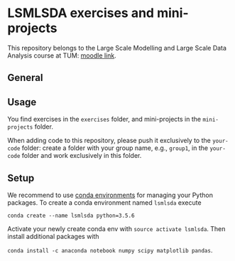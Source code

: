 # LSMLSDA exercises and mini-projects
This repository belongs to the Large Scale Modelling and Large Scale Data Analysis course at TUM: [moodle link](https://www.moodle.tum.de/course/view.php?id=48594).

## General

## Usage
You find exercises in the `exercises` folder, and mini-projects in the
`mini-projects` folder.

When adding code to this repository, please push it
exclusively to the `your-code` folder: create a folder with
your group name, e.g., `group1`, in the `your-code` folder and work exclusively in this folder.

## Setup
We recommend to use [conda environments](https://conda.io/projects/conda/en/latest/user-guide/tasks/manage-environments.html) for managing your Python packages. To
create a conda environment named `lsmlsda` execute

`conda create --name lsmlsda python=3.5.6`

Activate your newly create conda env with `source activate lsmlsda`. Then install additional packages with

`conda install -c anaconda notebook numpy scipy matplotlib pandas`. 

